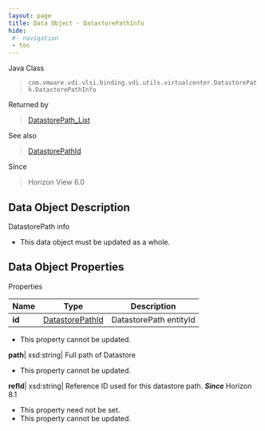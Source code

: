 ```yaml
---
layout: page
title: Data Object - DatastorePathInfo
hide:
 #- navigation
 - toc
---
```






Java Class  
> `com.vmware.vdi.vlsi.binding.vdi.utils.virtualcenter.DatastorePath.DatastorePathInfo`

Returned by  
> [DatastorePath_List](vdi.utils.virtualcenter.DatastorePath.md#list)

See also  
> [DatastorePathId](vdi.entity.DatastorePathId.md)

Since  
> Horizon View 6.0


## Data Object Description 

DatastorePath info 

  * This data object must be updated as a whole.



## Data Object Properties

Properties

Name |  Type |  Description   
---|---|---  
**id**| [DatastorePathId](vdi.entity.DatastorePathId.md)|  DatastorePath entityId   


* This property cannot be updated.

  
**path**|  xsd:string|  Full path of Datastore   


* This property cannot be updated.

  
**refId**|  xsd:string|  Reference ID used for this datastore path.  **_Since_** Horizon 8.1  


* This property need not be set.
* This property cannot be updated.

  
  
  

  
  
